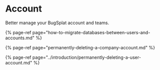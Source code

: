 # Account

Better manage your BugSplat account and teams.

{% page-ref page="how-to-migrate-databases-between-users-and-accounts.md" %}

{% page-ref page="permanently-deleting-a-company-account.md" %}

{% page-ref page="../introduction/permanently-deleting-a-user-account.md" %}



